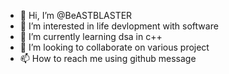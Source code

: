 - 👋 Hi, I’m @BeASTBLASTER
- 👀 I’m interested in life devlopment with software
- 🌱 I’m currently learning dsa in c++
- 💞️ I’m looking to collaborate on various project
- 📫 How to reach me using github message

<!---
BeASTBLASTER/BeASTBLASTER is a ✨ special ✨ repository because its `README.md` (this file) appears on your GitHub profile.
You can click the Preview link to take a look at your changes.
--->
